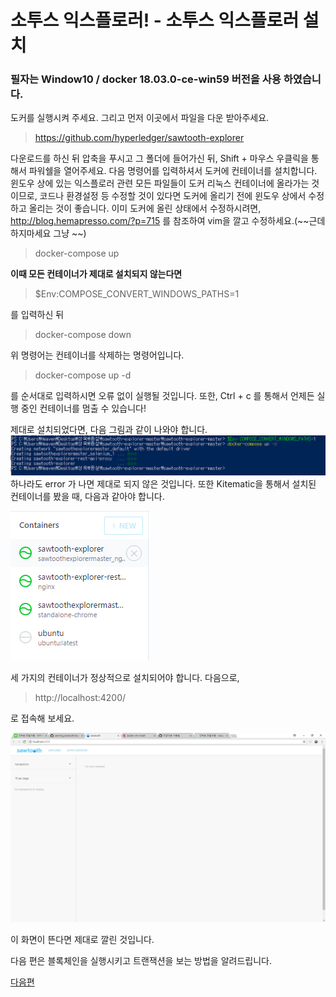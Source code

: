 소투스 익스플로러! - 소투스 익스플로러 설치
=============
### 필자는 Window10 / docker 18.03.0-ce-win59 버전을 사용 하였습니다.

도커를 실행시켜 주세요. 그리고
먼저 이곳에서 파일을 다운 받아주세요. 
> <https://github.com/hyperledger/sawtooth-explorer>

다운로드를 하신 뒤 압축을 푸시고 
그 폴더에 들어가신 뒤, Shift + 마우스 우클릭을 통해서 파워쉘을 열어주세요. 
다음 명령어를 입력하셔서 도커에 컨테이너를 설치합니다. 
윈도우 상에 있는 익스플로러 관련 모든 파일들이 도커 리눅스 컨테이너에 올라가는 것이므로,
코드나 환경설정 등 수정할 것이 있다면 도커에 올리기 전에 윈도우 상에서 수정하고 올리는 것이 좋습니다. 
이미 도커에 올린 상태에서 수정하시려면, <http://blog.hemapresso.com/?p=715> 를 참조하여 vim을 깔고 수정하세요.(~~근데 하지마세요 그냥 ~~)
> docker-compose up

**이때 모든 컨테이너가 제대로 설치되지 않는다면**
> $Env:COMPOSE_CONVERT_WINDOWS_PATHS=1

를 입력하신 뒤 

> docker-compose down 

위 명령어는 컨테이너를 삭제하는 명령어입니다. 
> docker-compose up -d

를 순서대로 입력하시면 오류 없이 실행될 것입니다. 
또한, Ctrl + c 를 통해서 언제든 실행 중인 컨테이너를 멈출 수 있습니다!

제대로 설치되었다면, 다음 그림과 같이 나와야 합니다. 
![성공](./img/yml.PNG)
하나라도 error 가 나면 제대로 되지 않은 것입니다.
또한 Kitematic을 통해서 설치된 컨테이너를 봤을 때, 다음과 같아야 합니다.

![성공2](./img/kitematic.PNG)

세 가지의 컨테이너가 정상적으로 설치되어야 합니다.
다음으로, 
> http://localhost:4200/ 

로 접속해 보세요. 

![성공3](./img/explorer.PNG)

이 화면이 뜬다면 제대로 깔린 것입니다. 

다음 편은 블록체인을 실행시키고 트랜잭션을 보는 방법을 알려드립니다. 

[다음편](./Sawtooth-explorer2.md)
